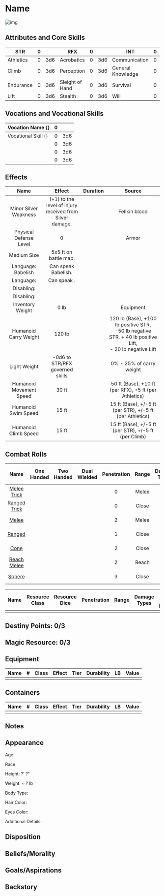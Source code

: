 # Name

![img]()

## Attributes and Core Skills

| STR       | 0 |    | RFX             | 0 |    | INT               | 0 |    |
| --------- | :-: | :-: | --------------- | :-: | :-: | ----------------- | :-: | :-: |
| Athletics | 0 | 3d6 | Acrobatics      | 0 | 3d6 | Communication     | 0 | 3d6 |
| Climb     | 0 | 3d6 | Perception      | 0 | 3d6 | General Knowledge | 0 | 3d6 |
| Endurance | 0 | 3d6 | Sleight of Hand | 0 | 3d6 | Survival          | 0 | 3d6 |
| Lift      | 0 | 3d6 | Stealth         | 0 | 3d6 | Will              | 0 | 3d6 |

## Vocations and Vocational Skills

| Vocation Name {}    | 0 |    |
| ------------------- | :-: | :-: |
| Vocational Skill {} | 0 | 3d6 |
|                     | 0 | 3d6 |
|                     | 0 | 3d6 |
|                     | 0 | 3d6 |

## Effects

|          Name          |                            Effect                            | Duration |                                                       Source                                                       |
| :---------------------: | :-----------------------------------------------------------: | :------: | :-----------------------------------------------------------------------------------------------------------------: |
|  Minor Silver Weakness  | (+1) to the level of injury<br />received from Silver damage. |          |                                                    Fellkin blood                                                    |
| Physical Defense Level |                               0                               |          |                                                        Armor                                                        |
|       Medium Size       |                     5x5 ft on battle map.                     |          |                                                                                                                    |
|   Language: Babelish   |                      Can speak Babelish.                      |          |                                                                                                                    |
|        Language:        |                         Can speak .                         |          |                                                                                                                    |
|       Disabling:       |                                                              |          |                                                                                                                    |
|       Disabling:       |                                                              |          |                                                                                                                    |
|    Inventory Weight    |                             0 lb                             |          |                                                      Equipment                                                      |
|  Humanoid Carry Weight  |                            120 lb                            |          | 120 lb (Base), +100 lb positive STR,<br />-50 lb negative STR, + 40 lb positive Lift,<br />- 20 lb negative Lift |
|      Light Weight      |                -0d6 to STR/RFX governed skills                |          |                                              0% - 25% of carry weight                                              |
| Humanoid Movement Speed |                             30 ft                             |          |                                50 ft (Base), +10 ft (per RFX), +5 ft (per Athletics)                                |
|   Humanoid Swim Speed   |                             15 ft                             |          |                              15 ft (Base), +/-5 ft (per STR), +/-5 ft (per Athletics)                              |
|  Humanoid Climb Speed  |                             15 ft                             |          |                                15 ft (Base), +/-5 ft (per STR), +/-5 ft (per Climb)                                |

## Combat Rolls

|                                          Name                                          | One<br />Handed | Two<br />Handed | Dual<br />Wielded | Penetration | Range | Damage<br />Types | Engageable<br />Opponents | Area Of<br />Effect | Resource<br />Class |
| :------------------------------------------------------------------------------------: | :-------------: | :-------------: | :---------------: | :---------: | :---: | :---------------: | :-----------------------: | :-----------------: | :-----------------: |
|    [Melee Trick](./../../../../../CoreRules/MagicRules/Spells/Cantrip/MeleeCantrip.md)    |                |                |                  |      0      | Melee |                  |           Rapid           |                    |        None        |
|   [Ranged Trick](./../../../../../CoreRules/MagicRules/Spells/Cantrip/RangedCantrip.md)   |                |                |                  |      0      | Close |                  |         Standard         |                    |        None        |
|        [Melee](./../../../../../CoreRules/MagicRules/Spells/Novice/MeleeMagic.md)        |                |                |                  |      2      | Melee |                  |           Rapid           |                    |    1 (Fellblood)    |
|       [Ranged](./../../../../../CoreRules/MagicRules/Spells/Novice/RangedMagic.md)       |                |                |                  |      1      | Close |                  |         Standard         |                    |    1 (Fellblood)    |
|       [Cone](./../../../../../CoreRules/MagicRules/Spells/Apprentice/ConeMagic.md)       |                |                |                  |      2      | Close |                  |          Focused          |        Cone        |    1 (Fellblood)    |
| [Reach Melee](./../../../../../CoreRules/MagicRules/Spells/Apprentice/ReachMeleeMagic.md) |                |                |                  |      2      | Reach |                  |           Rapid           |                    |    1 (Fellblood)    |
|        [Sphere](./../../../../../CoreRules/MagicRules/Spells/Adept/SphereMagic.md)        |                |                |                  |      3      | Close |                  |          Focused          |       Sphere       |    2 (Fellblood)    |

| Name | Resource<br />Class | Resource<br />Dice | Penetration | Range | Damage<br />Types | Area Of<br />Effect |
| :--: | :-----------------: | :----------------: | :---------: | :---: | :---------------: | :-----------------: |
|      |                    |                    |            |      |                  |                    |

## Destiny Points: 0/3

## Magic Resource: 0/3

## Equipment

| Name | # | Class | Effect | Tier | Durability | LB | Value |
| ---- | :-: | :---: | ------ | :--: | :--------: | :-: | :---: |
|      |  |      |        |      |            |    |      |

## Containers

| Name | # | Class | Effect | Tier | Durability | LB | Value |
| ---- | :-: | :---: | ------ | :--: | :--------: | :-: | :---: |
|      |  |      |        |      |            |    |      |

## Notes

## Appearance

Age:

Race:

Height: ?' ?"

Weight: ~ ? lb

Body Type:

Hair Color:

Eyes Color:

Additional Details:

## Disposition

## Beliefs/Morality

## Goals/Aspirations

## Backstory
